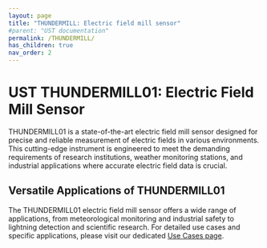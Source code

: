 ```yaml
---
layout: page
title: "THUNDERMILL: Electric field mill sensor"
#parent: "UST documentation"
permalink: /THUNDERMILL/
has_children: true
nav_order: 2
---
```


# UST THUNDERMILL01: Electric Field Mill Sensor

THUNDERMILL01 is a state-of-the-art electric field mill sensor designed for precise and reliable measurement of electric fields in various environments. This cutting-edge instrument is engineered to meet the demanding requirements of research institutions, weather monitoring stations, and industrial applications where accurate electric field data is crucial.


## Versatile Applications of THUNDERMILL01

The THUNDERMILL01 electric field mill sensor offers a wide range of applications, from meteorological monitoring and industrial safety to lightning detection and scientific research. For detailed use cases and specific applications, please visit our dedicated [Use Cases page](./usecases.md).
